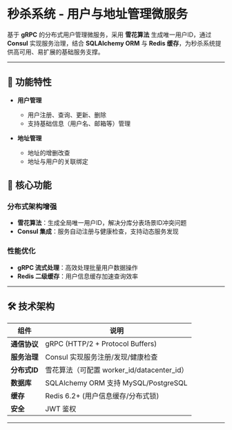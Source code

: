 # 秒杀系统 - 用户与地址管理微服务

基于 **gRPC** 的分布式用户管理微服务，采用 **雪花算法** 生成唯一用户ID，通过 **Consul** 实现服务治理，结合 **SQLAlchemy ORM** 与 **Redis 缓存**，为秒杀系统提供高可用、易扩展的基础服务支撑。

---

## 📖 功能特性

- **用户管理**  
  - 用户注册、查询、更新、删除  
  - 支持基础信息（用户名、邮箱等）管理  

- **地址管理**  
  - 地址的增删改查  
  - 地址与用户的关联绑定  

## 🌟 核心功能

### 分布式架构增强
- **雪花算法**：生成全局唯一用户ID，解决分库分表场景ID冲突问题
- **Consul 集成**：服务自动注册与健康检查，支持动态服务发现

### 性能优化
- **gRPC 流式处理**：高效处理批量用户数据操作
- **Redis 二级缓存**：用户信息缓存加速查询效率


---

## 🛠️ 技术架构

| 组件                | 说明                                                                 |
|---------------------|--------------------------------------------------------------------|
| **通信协议**        | gRPC (HTTP/2 + Protocol Buffers)                                  |
| **服务治理**        | Consul 实现服务注册/发现/健康检查                                 |
| **分布式ID**        | 雪花算法（可配置 worker_id/datacenter_id）                        |
| **数据库**          | SQLAlchemy ORM 支持 MySQL/PostgreSQL                             |
| **缓存**            | Redis 6.2+ (用户信息缓存/分布式锁)                               |
| **安全**            | JWT 鉴权                                           |

---

